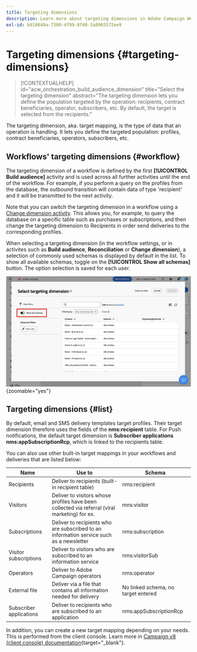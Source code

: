```yaml
---
title: Targeting dimensions
description: Learn more about targeting dimensions in Adobe Campaign Web
exl-id: b910649a-7300-4f99-8f40-3a8965572ee9
---
```

# Targeting dimensions {#targeting-dimensions}

>[!CONTEXTUALHELP]
>id="acw_orchestration_build_audience_dimension"
>title="Select the targeting dimension"
>abstract="The targeting dimension lets you define the population targeted by the operation: recipients, contract beneficiaries, operator, subscribers, etc. By default, the target is selected from the recipients."

The targeting dimension, aka. target mapping, is the type of data that an operation is handling. It lets you define the targeted population: profiles, contract beneficiaries, operators, subscribers, etc.

## Workflows' targeting dimensions {#workflow}

The targeting dimension of a workflow is defined by the first **[!UICONTROL Build audience]** activity and is used across all further activities until the end of the workflow. For example, if you perform a query on the profiles from the database, the outbound transition will contain data of type 'recipient' and it will be transmitted to the next activity.

Note that you can switch the targeting dimension in a workflow using a [Change dimension activity](../workflows/activities/change-dimension.md). This allows you, for example, to query the database on a specific table such as purchases or subscriptions, and then change the targeting dimension to Recipients in order send deliveries to the corresponding profiles.

When selecting a targeting dimension (in the workflow settings, or in activites such as **Build audience**, **Reconciliation** or **Change dimension**), a selection of commonly used schemas is displayed by default in the list. To show all available schemas, toggle on the **[!UICONTROL Show all schemas]** button. The option selection is saved for each user.

![](assets/targeting-dimension-show-all.png){zoomable="yes"}

## Targeting dimensions {#list}

By default, email and SMS delivery templates target profiles. Their target dimension therefore uses the fields of the **nms:recipient** table. For Push notifications, the default target dimension is **Subscriber applications nms:appSubscriptionRcp**, which is linked to the recipients table. 

You can also use other built-in target mappings in your workflows and deliveries that are listed below: 

|  Name  | Use to | Schema  |
|---|---|---|
|  Recipients  | Deliver to recipients (built-in recipient table)  | nms:recipient  |
|  Visitors  | Deliver to visitors whose profiles have been collected via referral (viral marketing) for ex.  | mns:visitor  |
|  Subscriptions  | Deliver to recipients who are subscribed to an information service such as a newsletter | nms:subscription  |
|  Visitor subscriptions  | Deliver to visitors who are subscribed to an information service  | nms:visitorSub  |
|  Operators  | Deliver to Adobe Campaign operators  | nms:operator  |
|  External file  | Deliver via a file that contains all information needed for delivery  | No linked schema, no target entered  |
|  Subscriber applications  | Deliver to recipients who are subscribed to an application | nms:appSubscriptionRcp  |

In addition, you can create a new target mapping depending on your needs. This is performed from the client console. Learn more in [Campaign v8 (client console) documentation](https://experienceleague.adobe.com/docs/campaign/campaign-v8/audience/add-profiles/target-mappings.html#new-mapping){target="_blank"}.
